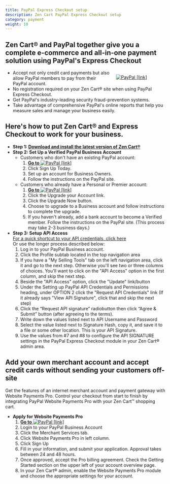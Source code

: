 ```yaml
---
title: PayPal Express Checkout setup
description: Zen Cart PayPal Express Checkout setup
category: payment
weight: 10
---
```


## Zen Cart® and PayPal together give you a complete e-commerce and all-in-one payment solution using PayPal's Express Checkout

<div style="float:right;width: 155px;padding-left:15px;">

[![PayPal [link]](/images/PayPal_Certified.gif "PayPal [link]")](https://www.zen-cart.com/partners/paypal)

</div>

*   Accept not only credit card payments but also allow PayPal members to pay from their PayPal account.
*   No registration required on your Zen Cart® site when using PayPal Express Checkout.
*   Get PayPal's industry-leading security fraud-prevention systems.
*   Take advantage of comprehensive PayPal's online reports that help you measure sales and manage your business easily.

## Here's how to put Zen Cart® and Express Checkout to work for your business.

*   **Step 1: [Download and install the latest version of Zen Cart®](http://sourceforge.net/projects/zencart/files/)**
*   **Step 2: Set Up a Verified PayPal Business Account**
    *   Customers who don't have an existing PayPal account:
        1.  [**Go to** ![PayPal [link]](/images/paypal.gif "PayPal [link]")](https://www.zen-cart.com/partners/paypal-ec)
        2.  Click Sign Up Today.
        3.  Set up an account for Business Owners.
        4.  Follow the instructions on the PayPal site.
    *   Customers who already have a Personal or Premier account:
        1.  [**Go to** ![PayPal [link]](/images/paypal.gif "PayPal [link]")](https://www.zen-cart.com/partners/paypal-ec)
        2.  Click the Upgrade your Account link.
        3.  Click the Upgrade Now button.
        4.  Choose to upgrade to a Business account and follow instructions to complete the upgrade.
        5.  If you haven't already, add a bank account to become a Verified member. Follow the instructions on the PayPal site. (This process may take 2-3 business days.)
*   **Step 3: Setup API Access**  
    [For a quick shortcut to your API credentials, click here](https://www.paypal.com/us/cgi-bin/webscr?cmd=_get-api-signature&generic-flow=true)  
    Or use the longer process described below:
    1.  Log in to your PayPal Business account.
    2.  Click the Profile subtab located in the top navigation area
    3.  If you have a "My Selling Tools" tab on the left navigation area, click it and go to the next step. Otherwise you'll see two or three columns of choices. You'll want to click on the "API Access" option in the first column, and skip the next step.
    4.  Beside the "API Access" option, click the "Update" link/button
    5.  Under the Setting up PayPal API Credentials and Permissions heading, under OPTION 2 click the "Request API Credentials" link (If it already says "View API Signature", click that and skip the next step)
    6.  Click the “Request API signature” radiobutton then click “Agree & Submit” button (after agreeing to the terms).
    7.  Write down the values listed next to API Username and Password
    8.  Select the value listed next to Signature Hash, copy it, and save it to a file or some other location. This is your API Signature.
    9.  Use the values from #7 and #8 to configure the API SIGNATURE settings in the PayPal Express Checkout module in your Zen Cart® admin area.

## Add your own merchant account and accept credit cards without sending your customers off-site

Get the features of an internet merchant account and payment gateway with Website Payments Pro. Control your checkout from start to finish by integrating PayPal Website Payments Pro with your Zen Cart™ shopping cart.

*   **Apply for Website Payments Pro**
    1.  [**Go to** ![PayPal [link]](/images/paypal.gif "PayPal [link]")](https://www.zen-cart.com//partners/paypal-pro)
    2.  Login to your PayPal Business Account
    3.  Click the Merchant Services tab.
    4.  Click Website Payments Pro in left column.
    5.  Click Sign Up
    6.  Fill in your information, and submit your application. Approval takes between 24 and 48 hours.
    7.  Once approved, accept the Pro billing agreement. Check the Getting Started section on the upper left of your account overview page.
    8.  In your Zen Cart® admin, enable the Website Payments Pro module and choose the appropriate settings for your account.

